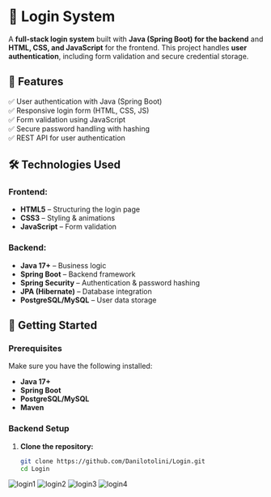 # 🔐 Login System  

A **full-stack login system** built with **Java (Spring Boot) for the backend** and **HTML, CSS, and JavaScript** for the frontend. This project handles **user authentication**, including form validation and secure credential storage.  

## 🌟 Features  
✅ User authentication with Java (Spring Boot)  
✅ Responsive login form (HTML, CSS, JS)  
✅ Form validation using JavaScript  
✅ Secure password handling with hashing  
✅ REST API for user authentication  

## 🛠️ Technologies Used  
### **Frontend:**  
- **HTML5** – Structuring the login page  
- **CSS3** – Styling & animations  
- **JavaScript** – Form validation  

### **Backend:**  
- **Java 17+** – Business logic  
- **Spring Boot** – Backend framework  
- **Spring Security** – Authentication & password hashing  
- **JPA (Hibernate)** – Database integration  
- **PostgreSQL/MySQL** – User data storage  

## 🚀 Getting Started  

### Prerequisites  
Make sure you have the following installed:  
- **Java 17+**  
- **Spring Boot**  
- **PostgreSQL/MySQL**  
- **Maven**  

### Backend Setup  
1. **Clone the repository:**  
   ```sh
   git clone https://github.com/Danilotolini/Login.git
   cd Login

![login1](https://github.com/user-attachments/assets/6de6f5f9-2b52-4115-aadf-434fd971cb57)
![login2](https://github.com/user-attachments/assets/76dcbc68-5968-4865-a977-2eeb39c1dccf)
![login3](https://github.com/user-attachments/assets/96d3ab6e-aa26-4e06-9229-f1179a4a65d5)
![login4](https://github.com/user-attachments/assets/990e499f-501a-4f10-bc6b-6aa9bcea6fe8)


